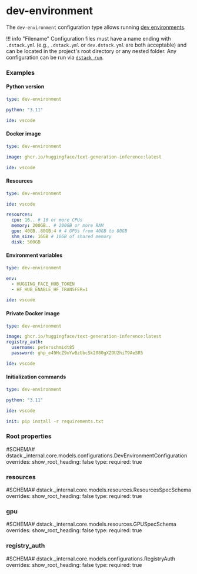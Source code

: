 # dev-environment

The `dev-environment` configuration type allows running [dev environments](../../concepts/dev-environments.md).

!!! info "Filename"
    Configuration files must have a name ending with `.dstack.yml` (e.g., `.dstack.yml` or `dev.dstack.yml` are both acceptable)
    and can be located in the project's root directory or any nested folder.
    Any configuration can be run via [`dstack run`](../cli/index.md#dstack-run).

### Examples

#### Python version

<div editor-title=".dstack.yml"> 

```yaml
type: dev-environment

python: "3.11"

ide: vscode
```

</div>

#### Docker image

<div editor-title=".dstack.yml"> 

```yaml
type: dev-environment

image: ghcr.io/huggingface/text-generation-inference:latest

ide: vscode
```

</div>

#### Resources

<div editor-title=".dstack.yml"> 

```yaml
type: dev-environment

ide: vscode

resources:
  cpu: 16.. # 16 or more CPUs
  memory: 200GB.. # 200GB or more RAM
  gpu: 40GB..80GB:4 # 4 GPUs from 40GB to 80GB
  shm_size: 16GB # 16GB of shared memory
  disk: 500GB
```

</div>

#### Environment variables

<div editor-title=".dstack.yml"> 

```yaml
type: dev-environment

env:
  - HUGGING_FACE_HUB_TOKEN
  - HF_HUB_ENABLE_HF_TRANSFER=1

ide: vscode
```

</div>

#### Private Docker image

<div editor-title=".dstack.yml"> 

```yaml
type: dev-environment

image: ghcr.io/huggingface/text-generation-inference:latest
registry_auth:
  username: peterschmidt85
  password: ghp_e49HcZ9oYwBzUbcSk2080gXZOU2hiT9AeSR5

ide: vscode
```

</div>

#### Initialization commands

<div editor-title=".dstack.yml"> 

```yaml
type: dev-environment

python: "3.11"

ide: vscode

init: pip install -r requirements.txt
```

</div>

### Root properties

#SCHEMA# dstack._internal.core.models.configurations.DevEnvironmentConfiguration
    overrides:
      show_root_heading: false
      type:
        required: true

### resources

#SCHEMA# dstack._internal.core.models.resources.ResourcesSpecSchema
    overrides:
      show_root_heading: false
      type:
        required: true

### gpu

#SCHEMA# dstack._internal.core.models.resources.GPUSpecSchema
    overrides:
      show_root_heading: false
      type:
        required: true

### registry_auth

#SCHEMA# dstack._internal.core.models.configurations.RegistryAuth
    overrides:
      show_root_heading: false
      type:
        required: true
